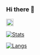 ### Hi there 👋

<!--
**sae-github/sae-github** is a ✨ _special_ ✨ repository because its `README.md` (this file) appears on your GitHub profile.

Here are some ideas to get you started:

- 🔭 I’m currently working on ...
- 🌱 I’m currently learning ...
- 👯 I’m looking to collaborate on ...
- 🤔 I’m looking for help with ...
- 💬 Ask me about ...
- 📫 How to reach me: ...
- 😄 Pronouns: ...
- ⚡ Fun fact: ...
-->
<a href="http://twitter.com/sae-prog">
    <img height="20" src="https://img.shields.io/twitter/follow/yutkat?label=Twitter&logo=twitter&style=flat" />
  </a>
  
[![Stats](https://github-readme-stats.vercel.app/api?username=sae-github&count_private=true&show_icons=true)](https://github.com/sae-github)

[![Langs](https://github-readme-stats.vercel.app/api/top-langs/?username=sae-github&layout=compact)](https://github.com/sae-github)
